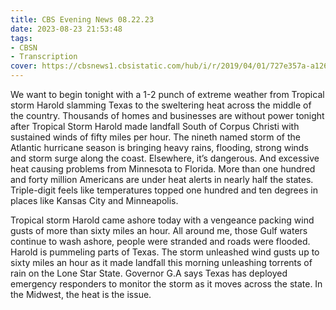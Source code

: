 ```yaml
---
title: CBS Evening News 08.22.23
date: 2023-08-23 21:53:48
tags:
- CBSN
- Transcription
cover: https://cbsnews1.cbsistatic.com/hub/i/r/2019/04/01/727e357a-a126-4138-a2c5-4d3222669d57/thumbnail/640x360/3ff2761028dc5c65cc4f07acd54bcd5c/cbsn2-logo-1920x1080.jpg
---
```

We want to begin tonight with a 1-2 punch of extreme weather from Tropical storm Harold slamming Texas to the sweltering heat across the middle of the country. Thousands of homes and businesses are without power tonight after Tropical Storm Harold made landfall South of Corpus Christi with sustained winds of fifty miles per hour. The nineth named storm of the Atlantic hurricane season is bringing heavy rains, flooding, strong winds and storm surge along the coast. Elsewhere, it’s dangerous. And excessive heat causing problems from Minnesota to Florida. More than one hundred and forty million Americans are under heat alerts in nearly half the states. Triple-digit feels like temperatures topped one hundred and ten degrees in places like Kansas City and Minneapolis. 

Tropical storm Harold came ashore today with a vengeance packing wind gusts of more than sixty miles an hour. All around me, those Gulf waters continue to wash ashore, people were stranded and roads were flooded. Harold is pummeling parts of Texas. The storm unleashed wind gusts up to sixty miles an hour as it made landfall this morning unleashing torrents of rain on the Lone Star State. Governor G.A says Texas has deployed emergency responders to monitor the storm as it moves across the state. In the Midwest, the heat is the issue. 
